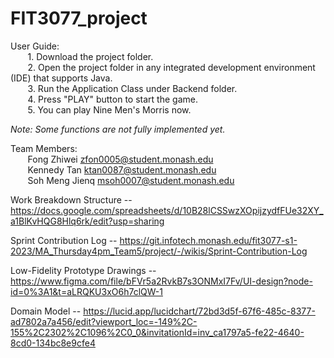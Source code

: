 # FIT3077_project

User Guide: <br />
&nbsp;&nbsp;&nbsp;&nbsp;&nbsp;&nbsp; 1. Download the project folder. <br />
&nbsp;&nbsp;&nbsp;&nbsp;&nbsp;&nbsp; 2. Open the project folder in any integrated development environment (IDE) that supports Java. <br />
&nbsp;&nbsp;&nbsp;&nbsp;&nbsp;&nbsp; 3. Run the Application Class under Backend folder. <br />
&nbsp;&nbsp;&nbsp;&nbsp;&nbsp;&nbsp; 4. Press "PLAY" button to start the game. <br />
&nbsp;&nbsp;&nbsp;&nbsp;&nbsp;&nbsp; 5. You can play Nine Men's Morris now. <br />

<i> Note: Some functions are not fully implemented yet. </i>

Team Members: <br />
&nbsp;&nbsp;&nbsp;&nbsp;&nbsp;&nbsp; Fong Zhiwei zfon0005@student.monash.edu<br />
&nbsp;&nbsp;&nbsp;&nbsp;&nbsp;&nbsp; Kennedy Tan ktan0087@student.monash.edu<br />
&nbsp;&nbsp;&nbsp;&nbsp;&nbsp;&nbsp; Soh Meng Jienq msoh0007@student.monash.edu 

Work Breakdown Structure -- https://docs.google.com/spreadsheets/d/10B28lCSSwzXOpijzydfFUe32XY_a1BlKvHQG8Hlq6rk/edit?usp=sharing

Sprint Contribution Log -- https://git.infotech.monash.edu/fit3077-s1-2023/MA_Thursday4pm_Team5/project/-/wikis/Sprint-Contribution-Log

Low-Fidelity Prototype Drawings -- https://www.figma.com/file/bFVr5a2RvkB7s3ONMxI7Fv/UI-design?node-id=0%3A1&t=aLRQKU3xO6h7clQW-1 

Domain Model -- https://lucid.app/lucidchart/72bd3d5f-67f6-485c-8377-ad7802a7a456/edit?viewport_loc=-149%2C-155%2C2302%2C1096%2C0_0&invitationId=inv_ca1797a5-fe22-4640-8cd0-134bc8e9cfe4 

